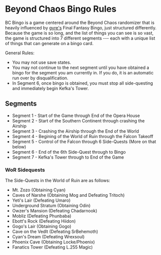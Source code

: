 # Beyond Chaos Bingo Rules

BC Bingo is a game centered around the Beyond Chaos randomizer that is heavily influenced by [gyre's](https://twitch/.tv/gyre) Final Fantasy Bingo, just structured differently. Because the game is so long, and the list of things you can see is so vast, the game is structured into 7 different segments --- each with a unique list of things that can generate on a bingo card.

General Rules:
 - You may not use save states.
 - You may not continue to the next segment until you have obtained a bingo for the segment you am currently in. If you do, it is an automatic run over by disqualification.
 - In Segment 6, once bingo is obtained, you must stop all side-questing and immediately begin Kefka's Tower.

## Segments

 - Segment 1 - Start of the Game through End of the Opera House
 - Segment 2 - Start of the Southern Continent through crashing the Airship
 - Segment 3 - Crashing the Airship through the End of the World
 - Segment 4 - Begining of the World of Ruin through the Falcon Takeoff
 - Segment 5 - Control of the Falcon through 6 Side-Quests (More on that below)
 - Segment 6 - End of the 6th Side-Quest through to Bingo
 - Segment 7 - Kefka's Tower through to End of the Game

### WoR Sidequests

The Side-Quests in the World of Ruin are as follows:
 - Mt. Zozo (Obtaining Cyan)
 - Caves of Narshe (Obtaining Mog and Defeating Tritoch)
 - Yeti's Lair (Defeating Umaro)
 - Underground Stratum (Obtaining Odin)
 - Owzer's Mansion (Defeating Chadarnook)
 - Mobliz (Defeating Phunbaba)
 - Ebott's Rock (Defeating Hiidon)
 - Gogo's Lair (Obtaining Gogo)
 - Cave on the Vedlt (Defeating SrBehemoth)
 - Cyan's Dream (Defeating Wrexsoul)
 - Phoenix Cave (Obtaining Locke/Phoenix)
 - Fanatics Tower (Defeating L.255 Magic)
